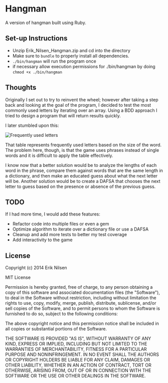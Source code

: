 # Hangman

A version of hangman built using Ruby.

## Set-up Instructions

- Unzip Erik_Nilsen_Hangman.zip and cd into the directory
- Make sure to `bundle` to properly install all dependencies.
- `./bin/hangman` will run the program once
- if necessary allow execution permissions for ./bin/hangman by doing `chmod +x ./bin/hangman`


## Thoughts

Originally I set out to try to reinvent the wheel; however after taking a step back and looking at the goal of the program, I decided to test the most commonly used letters by iterating over an array. Using a BDD approach I tried to design a program that will return results quickly.

I later stumbled upon this:

![Frequently used letters](http://i.imgur.com/sRWxFQ2.png "Frequently Used Letters")

That table represents frequently used letters based on the size of the word. The problem here, though, is that the game uses phrases instead of single words and it is difficult to apply the table effectively.

I know now that a better solution would be to analyze the lengths of each word in the phrase, compare them against words that are the same length in a dictionary, and then make an educated guess about what the next letter will be. Another solution would be to create a DAFSA that chooses the next letter to guess based on the presence or absence of the previous guess.

## TODO
If I had more time, I would add these features:

- Refactor code into multiple files or even a gem
- Optimize algorithm to iterate over a dictionary file or use a DAFSA
- Cleanup and add more tests to better my test coverage
- Add interactivity to the game

## License

Copyright (c) 2014 Erik Nilsen

MIT License

Permission is hereby granted, free of charge, to any person obtaining
a copy of this software and associated documentation files (the
"Software"), to deal in the Software without restriction, including
without limitation the rights to use, copy, modify, merge, publish,
distribute, sublicense, and/or sell copies of the Software, and to
permit persons to whom the Software is furnished to do so, subject to
the following conditions:

The above copyright notice and this permission notice shall be
included in all copies or substantial portions of the Software.

THE SOFTWARE IS PROVIDED "AS IS", WITHOUT WARRANTY OF ANY KIND,
EXPRESS OR IMPLIED, INCLUDING BUT NOT LIMITED TO THE WARRANTIES OF
MERCHANTABILITY, FITNESS FOR A PARTICULAR PURPOSE AND
NONINFRINGEMENT. IN NO EVENT SHALL THE AUTHORS OR COPYRIGHT HOLDERS BE
LIABLE FOR ANY CLAIM, DAMAGES OR OTHER LIABILITY, WHETHER IN AN ACTION
OF CONTRACT, TORT OR OTHERWISE, ARISING FROM, OUT OF OR IN CONNECTION
WITH THE SOFTWARE OR THE USE OR OTHER DEALINGS IN THE SOFTWARE.
